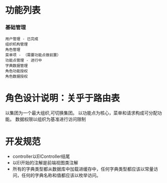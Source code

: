 # 功能列表
### 基础管理
    用户管理 - 已完成
    组织机构管理
    角色管理
    菜单项 - （需要功能点做前置）
    功能点管理 - 进行中
    字典数据管理
    角色功能授权
    角色数据授权

# 角色设计说明：关乎于路由表

以集团为一个最大组织,可切换集团。
以功能点为核心，菜单和请求构成可分配功能。
数据权限以组织为基准进行访问限制

# 开发规范
- controller以ElController结尾
- 以El开始的注解是前端视图类注解
- 所有的字典类型都从数据库中加载进缓存中，任何字典类型都应该以常量访问，任何的字典名称和值都应该以枚举访问。